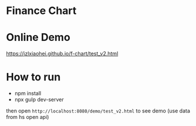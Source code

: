 # Finance Chart

# Online Demo
https://jzlxiaohei.github.io/f-chart/test_v2.html

# How to run

- npm install
- npx gulp dev-server

then open `http://localhost:8080/demo/test_v2.html` to see demo
(use data from hs open api)